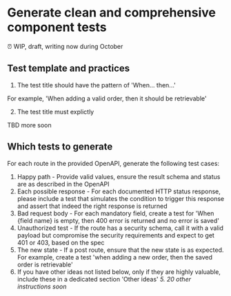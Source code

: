 # Generate clean and comprehensive component tests

⏰ WIP, draft, writing now during October

## Test template and practices

1. The test title should have the pattern of 'When... then...'

For example, 'When adding a valid order, then it should be retrievable'

2. The test title must explictly 

TBD more soon


## Which tests to generate

For each route in the provided OpenAPI, generate the following test cases:

1. Happy path - Provide valid values, ensure the result schema and status are as described in the OpenAPI
2. Each possible response - For each documented HTTP status response, please include a test that simulates the condition to trigger this response and assert that indeed the right response is returned
3. Bad request body - For each mandatory field, create a test for 'When {field name} is empty, then 400 error is returned and no error is saved'
4. Unauthorized test - If the route has a security schema, call it with a valid payload but compromise the security requirements and expect to get 401 or 403, based on the spec
5. The new state - If a post route, ensure that the new state is as expected. For example, create a test 'when adding a new order, then the saved order is retrievable'
6. If you have other ideas not listed below, only if they are highly valuable, include these in a dedicated section 'Other ideas'
_5. 20 other instructions soon_
